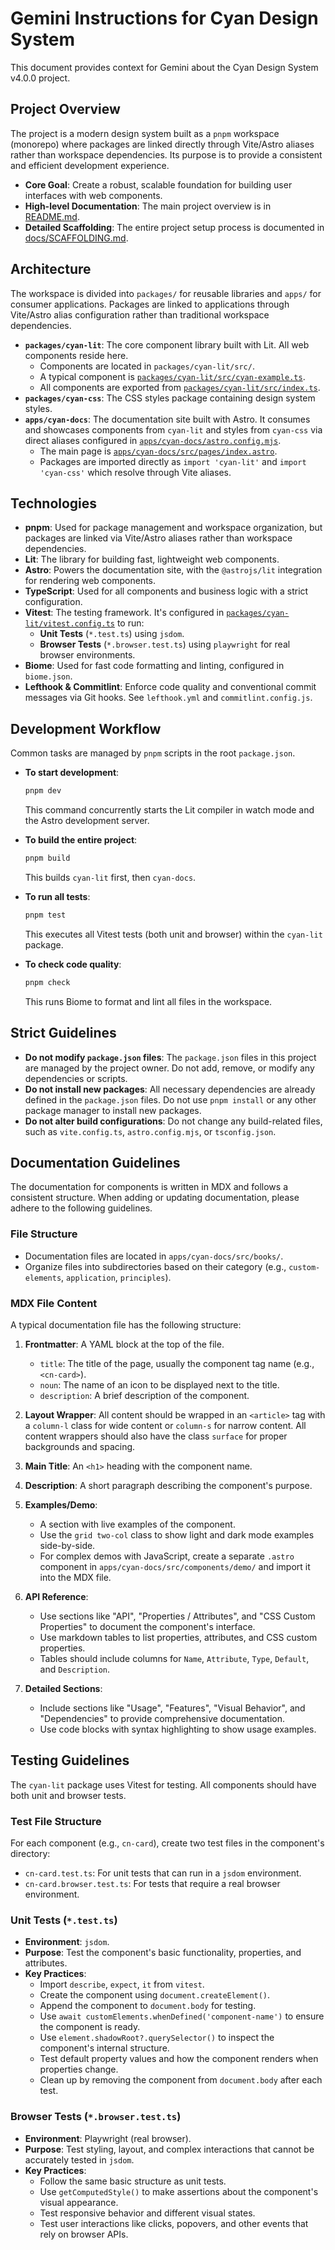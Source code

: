 # Gemini Instructions for Cyan Design System

This document provides context for Gemini about the Cyan Design System v4.0.0 project.

## Project Overview

The project is a modern design system built as a `pnpm` workspace (monorepo) where packages are linked directly through Vite/Astro aliases rather than workspace dependencies. Its purpose is to provide a consistent and efficient development experience.

- **Core Goal**: Create a robust, scalable foundation for building user interfaces with web components.
- **High-level Documentation**: The main project overview is in [README.md](README.md).
- **Detailed Scaffolding**: The entire project setup process is documented in [docs/SCAFFOLDING.md](docs/SCAFFOLDING.md).

## Architecture

The workspace is divided into `packages/` for reusable libraries and `apps/` for consumer applications. Packages are linked to applications through Vite/Astro alias configuration rather than traditional workspace dependencies.

- **`packages/cyan-lit`**: The core component library built with Lit. All web components reside here.
  - Components are located in `packages/cyan-lit/src/`.
  - A typical component is [`packages/cyan-lit/src/cyan-example.ts`](packages/cyan-lit/src/cyan-example.ts).
  - All components are exported from [`packages/cyan-lit/src/index.ts`](packages/cyan-lit/src/index.ts).
- **`packages/cyan-css`**: The CSS styles package containing design system styles.
- **`apps/cyan-docs`**: The documentation site built with Astro. It consumes and showcases components from `cyan-lit` and styles from `cyan-css` via direct aliases configured in [`apps/cyan-docs/astro.config.mjs`](apps/cyan-docs/astro.config.mjs).
  - The main page is [`apps/cyan-docs/src/pages/index.astro`](apps/cyan-docs/src/pages/index.astro).
  - Packages are imported directly as `import 'cyan-lit'` and `import 'cyan-css'` which resolve through Vite aliases.

## Technologies

- **pnpm**: Used for package management and workspace organization, but packages are linked via Vite/Astro aliases rather than workspace dependencies.
- **Lit**: The library for building fast, lightweight web components.
- **Astro**: Powers the documentation site, with the `@astrojs/lit` integration for rendering web components.
- **TypeScript**: Used for all components and business logic with a strict configuration.
- **Vitest**: The testing framework. It's configured in [`packages/cyan-lit/vitest.config.ts`](packages/cyan-lit/vitest.config.ts) to run:
  - **Unit Tests** (`*.test.ts`) using `jsdom`.
  - **Browser Tests** (`*.browser.test.ts`) using `playwright` for real browser environments.
- **Biome**: Used for fast code formatting and linting, configured in `biome.json`.
- **Lefthook & Commitlint**: Enforce code quality and conventional commit messages via Git hooks. See `lefthook.yml` and `commitlint.config.js`.

## Development Workflow

Common tasks are managed by `pnpm` scripts in the root `package.json`.

- **To start development**:
  ```sh
  pnpm dev
  ```
  This command concurrently starts the Lit compiler in watch mode and the Astro development server.

- **To build the entire project**:
  ```sh
  pnpm build
  ```
  This builds `cyan-lit` first, then `cyan-docs`.

- **To run all tests**:
  ```sh
  pnpm test
  ```
  This executes all Vitest tests (both unit and browser) within the `cyan-lit` package.

- **To check code quality**:
  ```sh
  pnpm check
  ```
  This runs Biome to format and lint all files in the workspace.

## Strict Guidelines

- **Do not modify `package.json` files**: The `package.json` files in this project are managed by the project owner. Do not add, remove, or modify any dependencies or scripts.
- **Do not install new packages**: All necessary dependencies are already defined in the `package.json` files. Do not use `pnpm install` or any other package manager to install new packages.
- **Do not alter build configurations**: Do not change any build-related files, such as `vite.config.ts`, `astro.config.mjs`, or `tsconfig.json`.

## Documentation Guidelines

The documentation for components is written in MDX and follows a consistent structure. When adding or updating documentation, please adhere to the following guidelines.

### File Structure

-   Documentation files are located in `apps/cyan-docs/src/books/`.
-   Organize files into subdirectories based on their category (e.g., `custom-elements`, `application`, `principles`).

### MDX File Content

A typical documentation file has the following structure:

1.  **Frontmatter**: A YAML block at the top of the file.
    -   `title`: The title of the page, usually the component tag name (e.g., `<cn-card>`).
    -   `noun`: The name of an icon to be displayed next to the title.
    -   `description`: A brief description of the component.

2.  **Layout Wrapper**: All content should be wrapped in an `<article>` tag with a `column-l` class for wide content or `column-s` for narrow content. All content wrappers should also have the class `surface` for proper backgrounds and spacing.

3.  **Main Title**: An `<h1>` heading with the component name.

4.  **Description**: A short paragraph describing the component's purpose.

5.  **Examples/Demo**:
    -   A section with live examples of the component.
    -   Use the `grid two-col` class to show light and dark mode examples side-by-side.
    -   For complex demos with JavaScript, create a separate `.astro` component in `apps/cyan-docs/src/components/demo/` and import it into the MDX file.

6.  **API Reference**:
    -   Use sections like "API", "Properties / Attributes", and "CSS Custom Properties" to document the component's interface.
    -   Use markdown tables to list properties, attributes, and CSS custom properties.
    -   Tables should include columns for `Name`, `Attribute`, `Type`, `Default`, and `Description`.

7.  **Detailed Sections**:
    -   Include sections like "Usage", "Features", "Visual Behavior", and "Dependencies" to provide comprehensive documentation.
    -   Use code blocks with syntax highlighting to show usage examples.

## Testing Guidelines

The `cyan-lit` package uses Vitest for testing. All components should have both unit and browser tests.

### Test File Structure

For each component (e.g., `cn-card`), create two test files in the component's directory:
-   `cn-card.test.ts`: For unit tests that can run in a `jsdom` environment.
-   `cn-card.browser.test.ts`: For tests that require a real browser environment.

### Unit Tests (`*.test.ts`)

-   **Environment**: `jsdom`.
-   **Purpose**: Test the component's basic functionality, properties, and attributes.
-   **Key Practices**:
    -   Import `describe`, `expect`, `it` from `vitest`.
    -   Create the component using `document.createElement()`.
    -   Append the component to `document.body` for testing.
    -   Use `await customElements.whenDefined('component-name')` to ensure the component is ready.
    -   Use `element.shadowRoot?.querySelector()` to inspect the component's internal structure.
    -   Test default property values and how the component renders when properties change.
    -   Clean up by removing the component from `document.body` after each test.

### Browser Tests (`*.browser.test.ts`)

-   **Environment**: Playwright (real browser).
-   **Purpose**: Test styling, layout, and complex interactions that cannot be accurately tested in `jsdom`.
-   **Key Practices**:
    -   Follow the same basic structure as unit tests.
    -   Use `getComputedStyle()` to make assertions about the component's visual appearance.
    -   Test responsive behavior and different visual states.
    -   Test user interactions like clicks, popovers, and other events that rely on browser APIs.
